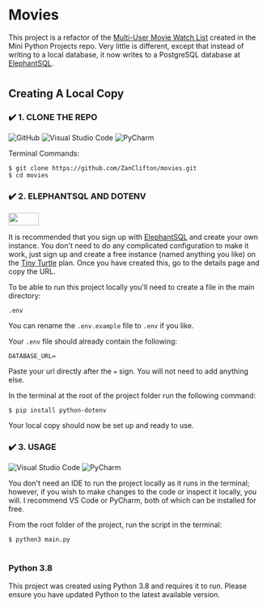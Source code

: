 # Movies

This project is a refactor of the [Multi-User Movie Watch List](https://github.com/ZanClifton/basic-python-projects/tree/main/26-multi-user-movie-watch-list) created in the Mini Python Projects repo. Very little is different, except that instead of writing to a local database, it now writes to a PostgreSQL database at [ElephantSQL](https://www.elephantsql.com/).

#

## Creating A Local Copy

### ✔️ 1. CLONE THE REPO

![GitHub](https://img.shields.io/badge/github-%23121011.svg?style=for-the-badge&logo=github&logoColor=white) ![Visual Studio Code](https://img.shields.io/badge/Visual%20Studio%20Code-0078d7.svg?style=for-the-badge&logo=visual-studio-code&logoColor=white) ![PyCharm](https://img.shields.io/badge/pycharm-143?style=for-the-badge&logo=pycharm&logoColor=black&color=black&labelColor=green)

Terminal Commands:

```
$ git clone https://github.com/ZanClifton/movies.git
$ cd movies
```

### ✔️ 2. ELEPHANTSQL AND DOTENV

<img height=25 width=60 src="https://github.com/ZanClifton/shrelly-mail-api/blob/main/env.png">

It is recommended that you sign up with [ElephantSQL](https://www.elephantsql.com/) and create your own instance. You don't need to do any complicated configuration to make it work, just sign up and create a free instance (named anything you like) on the [Tiny Turtle](https://www.elephantsql.com/plans.html) plan. Once you have created this, go to the details page and copy the URL.

To be able to run this project locally you'll need to create a file in the main directory:

```
.env
```

You can rename the `.env.example` file to `.env` if you like.

Your `.env` file should already contain the following:

```
DATABASE_URL=
```

Paste your url directly after the `=` sign. You will not need to add anything else.

In the terminal at the root of the project folder run the following command:

```
$ pip install python-dotenv
```

Your local copy should now be set up and ready to use.

### ✔️ 3. USAGE

![Visual Studio Code](https://img.shields.io/badge/Visual%20Studio%20Code-0078d7.svg?style=for-the-badge&logo=visual-studio-code&logoColor=white) ![PyCharm](https://img.shields.io/badge/pycharm-143?style=for-the-badge&logo=pycharm&logoColor=black&color=black&labelColor=green)

You don't need an IDE to run the project locally as it runs in the terminal; however, if you wish to make changes to the code or inspect it locally, you will. I recommend VS Code or PyCharm, both of which can be installed for free.

From the root folder of the project, run the script in the terminal:

```
$ python3 main.py
```

#

### Python 3.8

This project was created using Python 3.8 and requires it to run. Please ensure you have updated Python to the latest available version.
